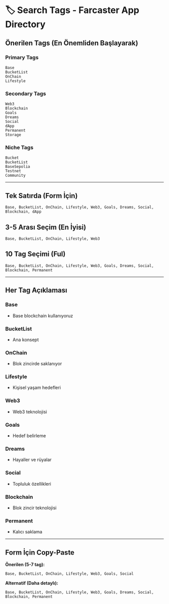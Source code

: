 # 🏷️ Search Tags - Farcaster App Directory

## Önerilen Tags (En Önemliden Başlayarak)

### Primary Tags
```
Base
BucketList
OnChain
Lifestyle
```

### Secondary Tags
```
Web3
Blockchain
Goals
Dreams
Social
dApp
Permanent
Storage
```

### Niche Tags
```
Bucket
BucketList
BaseSepolia
Testnet
Community
```

---

## Tek Satırda (Form İçin)
```
Base, BucketList, OnChain, Lifestyle, Web3, Goals, Dreams, Social, Blockchain, dApp
```

## 3-5 Arası Seçim (En İyisi)
```
Base, BucketList, OnChain, Lifestyle, Web3
```

## 10 Tag Seçimi (Ful)
```
Base, BucketList, OnChain, Lifestyle, Web3, Goals, Dreams, Social, Blockchain, Permanent
```

---

## Her Tag Açıklaması

### Base
- Base blockchain kullanıyoruz

### BucketList  
- Ana konsept

### OnChain
- Blok zincirde saklanıyor

### Lifestyle
- Kişisel yaşam hedefleri

### Web3
- Web3 teknolojisi

### Goals
- Hedef belirleme

### Dreams
- Hayaller ve rüyalar

### Social
- Topluluk özellikleri

### Blockchain
- Blok zincir teknolojisi

### Permanent
- Kalıcı saklama

---

## Form İçin Copy-Paste

**Önerilen (5-7 tag):**
```
Base, BucketList, OnChain, Lifestyle, Web3, Goals, Social
```

**Alternatif (Daha detaylı):**
```
Base, BucketList, OnChain, Lifestyle, Web3, Goals, Dreams, Social, Blockchain, Permanent
```

